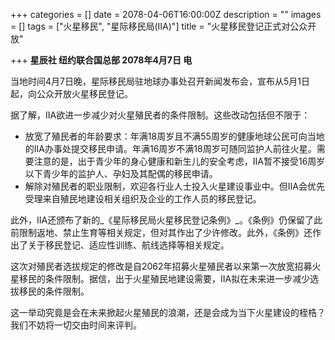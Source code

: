 +++
categories = []
date = 2078-04-06T16:00:00Z
description = ""
images = []
tags = ["火星移民", "星际移民局(IIA)"]
title = "火星移民登记正式对公众开放"

+++
**星辰社 纽约联合国总部 2078年4月7日 电**  
   
   
当地时间4月7日晚，星际移民局驻地球办事处召开新闻发布会，宣布从5月1日起，向公众开放火星移民登记。  
   
据了解，IIA欲进一步减少对火星殖民者的条件限制。这些改动包括但不限于：

* 放宽了殖民者的年龄要求：年满18周岁且不满55周岁的健康地球公民可向当地的IIA办事处提交移民申请。年满16周岁不满18周岁可随同监护人前往火星。需要注意的是，出于青少年的身心健康和新生儿的安全考虑，IIA暂不接受16周岁以下青少年的监护人、孕妇及其配偶的移民申请。
* 解除对殖民者的职业限制，欢迎各行业人士投入火星建设事业中。但IIA会优先受理来自殖民地建设相关组织及企业的工作人员的移民登记。

  
此外，IIA还颁布了新的_《星际移民局火星移民登记条例》_。《条例》仍保留了此前限制返地、禁止生育等相关规定，但对其作出了少许修改。此外，《条例》还作出了关于移民登记、适应性训练、航线选择等相关规定。  
   
这次对殖民者选拔规定的修改是自2062年招募火星殖民者以来第一次放宽招募火星移民的条件限制。据信，出于火星殖民地建设需要，IIA拟在未来进一步减少选拔移民的条件限制。  
   
这一举动究竟是会在未来掀起火星殖民的浪潮，还是会成为当下火星建设的桎梏？我们不妨将一切交由时间来评判。